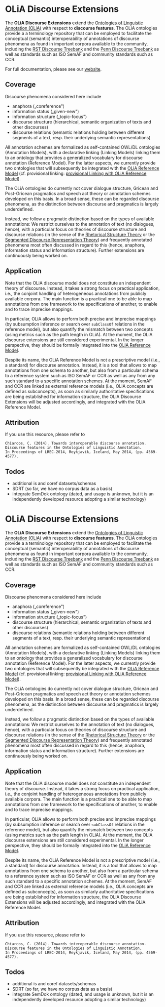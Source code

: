 # OLiA Discourse Extensions

The **OLiA Discourse Extensions** extend the [Ontologies of Linguistic Annotation (OLiA)](http://purl.org/olia) with respect to **discourse features**. The OLiA ontologies provide a a terminology repository that can be employed to facilitate the conceptual (semantic) interoperability of annotations of discourse phenomena as found in important corpora available to the community, including the [RST Discourse
Treebank](http://catalog.ldc.upenn.edu/LDC2002T07) and the [Penn
Discourse Treebank](http://catalog.ldc.upenn.edu/LDC2008T05) as well as standards such as ISO SemAF and community standards such as CCR.

For full documentation, please see our [website](https://acoli-repo.github.io/olia/discourse.html).

## Coverage

Discourse phenomena considered here include

-   anaphora („coreference")
-   information status („given-new")
-   information structure („topic-focus")
-   discourse structure (hierarchical, semantic organization of texts and other discourses)
-   discourse relations (semantic relations holding between different
    segments of a text, resp. their underlying semantic representations)

All annotation schemes are formalized as self-contained OWL/DL ontologies (Annotation Models), with a declarative linking (Linking Models) linking them to an ontology that provides a generalized vocabulary for discourse annotation (Reference Model). For the latter aspects, we currently provide two ontologies that will subsequently be integrated with the [OLiA Reference Model](http://purl.org/olia/olia.owl) (cf. provisional linking: [provisional Linking with OLiA Reference Model](http://purl.org/olia/discourse/olia_discourse-link.rdf)).

The OLiA ontologies do currently not cover dialogue structure, Gricean and Post-Gricean pragmatics and speech act theory or annotation schemes developed on this basis. In a broad sense, these can be regarded discourse phenomena, as the distinction between discourse and pragmatics is largely underdefined.

Instead, we follow a pragmatic distinction based on the types of available annotations: We restrict ourselves to the annotation of text (no dialogues, hence), with a particular focus on theories of discourse structure and discourse relations (in the sense of the [Rhetorical Structure Theory](http://www.sfu.ca/rst) or the [Segmented Discourse Representation Theory](http://homepages.inf.ed.ac.uk/alex/papers/iwcs4.pdf)) and frequently annotated phenomena most often discussed in regard to this (hence, anaphora, information status and information structure). Further extensions are continuously being worked on.

## Application

Note that the OLiA discourse model does not constitute an independent theory of discourse. Instead, it takes a strong focus on practical application, i.e., the conjoint handling of heterogeneous annotations from publicly available corpora. The main function is a practical one to be able to map annotations from one framework to the specifications of another, to enable and to trace imprecise mappings.

In particular, OLiA allows to perform both precise and imprecise mappings (by subsumption inference or search over `subClassOf` relations in the reference model), but also quantify the mismatch between two concepts (using metrics such as the path length in OLiA). At the moment, the OLiA discourse extensions are still considered experimental. In the longer perspective, they should be formally integrated into the [OLiA Reference Model](http://purl.org/olia/olia.owl).

Despite its name, the OLiA Reference Model is not a prescriptive model (i.e., a standard) for discourse annotation. Instead, it is a tool that allows to map annotations from one schema to another, but also from
a particular schema to a reference system such as ISO SemAF or CCR as well as any from any such standard to a specific annotation schemes. At the moment, SemAF and CCR are linked as external reference models (i.e., OLiA concepts are defined as subconcepts), as soon as similarly authoritative specifications are being established for information structure, the OLiA Discourse Extensions will be adjusted accordingly, and integrated with the OLiA Reference Model.

## Attribution

If you use this resource, please refer to

    Chiarcos, C. (2014). Towards interoperable discourse annotation.
    Discourse features in the Ontologies of Linguistic Annotation.
    In Proceedings of LREC-2014, Reykjavik, Iceland, May 2014, (pp. 4569-4577).

## Todos

- additional is and coref datasets/schemas
- SDRT (so far, we have no corpus data as a basis)
- integrate SemDok ontology (dated, and usage is unknown, but it is an independently developed resource adopting a similar technology)


# OLiA Discourse Extensions

The **OLiA Discourse Extensions** extend the [Ontologies of Linguistic Annotation (OLiA)](http://purl.org/olia) with respect to **discourse features**. The OLiA ontologies provide a a terminology repository that can be employed to facilitate the conceptual (semantic) interoperability of annotations of discourse phenomena as found in important corpora available to the community, including the [RST Discourse
Treebank](http://catalog.ldc.upenn.edu/LDC2002T07) and the [Penn
Discourse Treebank](http://catalog.ldc.upenn.edu/LDC2008T05) as well as standards such as ISO SemAF and community standards such as CCR.

## Coverage

Discourse phenomena considered here include

-   anaphora („coreference")
-   information status („given-new")
-   information structure („topic-focus")
-   discourse structure (hierarchical, semantic organization of texts and other discourses)
-   discourse relations (semantic relations holding between different
    segments of a text, resp. their underlying semantic representations)

All annotation schemes are formalized as self-contained OWL/DL ontologies (Annotation Models), with a declarative linking (Linking Models) linking them to an ontology that provides a generalized vocabulary for discourse annotation (Reference Model). For the latter aspects, we currently provide two ontologies that will subsequently be integrated with the [OLiA Reference Model](http://purl.org/olia/olia.owl) (cf. provisional linking: [provisional Linking with OLiA Reference Model](http://purl.org/olia/discourse/olia_discourse-link.rdf)).

The OLiA ontologies do currently not cover dialogue structure, Gricean and Post-Gricean pragmatics and speech act theory or annotation schemes developed on this basis. In a broad sense, these can be regarded discourse phenomena, as the distinction between discourse and pragmatics is largely underdefined.

Instead, we follow a pragmatic distinction based on the types of available annotations: We restrict ourselves to the annotation of text (no dialogues, hence), with a particular focus on theories of discourse structure and discourse relations (in the sense of the [Rhetorical Structure Theory](http://www.sfu.ca/rst) or the [Segmented Discourse Representation Theory](http://homepages.inf.ed.ac.uk/alex/papers/iwcs4.pdf)) and frequently annotated phenomena most often discussed in regard to this (hence, anaphora, information status and information structure). Further extensions are continuously being worked on.

## Application

Note that the OLiA discourse model does not constitute an independent theory of discourse. Instead, it takes a strong focus on practical application, i.e., the conjoint handling of heterogeneous annotations from publicly available corpora. The main function is a practical one to be able to map annotations from one framework to the specifications of another, to enable and to trace imprecise mappings.

In particular, OLiA allows to perform both precise and imprecise mappings (by subsumption inference or search over `subClassOf` relations in the reference model), but also quantify the mismatch between two concepts (using metrics such as the path length in OLiA). At the moment, the OLiA discourse extensions are still considered experimental. In the longer perspective, they should be formally integrated into the [OLiA Reference Model](http://purl.org/olia/olia.owl).

Despite its name, the OLiA Reference Model is not a prescriptive model (i.e., a standard) for discourse annotation. Instead, it is a tool that allows to map annotations from one schema to another, but also from
a particular schema to a reference system such as ISO SemAF or CCR as well as any from any such standard to a specific annotation schemes. At the moment, SemAF and CCR are linked as external reference models (i.e., OLiA concepts are defined as subconcepts), as soon as similarly authoritative specifications are being established for information structure, the OLiA Discourse Extensions will be adjusted accordingly, and integrated with the OLiA Reference Model.

## Attribution

If you use this resource, please refer to

    Chiarcos, C. (2014). Towards interoperable discourse annotation.
    Discourse features in the Ontologies of Linguistic Annotation.
    In Proceedings of LREC-2014, Reykjavik, Iceland, May 2014, (pp. 4569-4577).

## Todos

- additional is and coref datasets/schemas
- SDRT (so far, we have no corpus data as a basis)
- integrate SemDok ontology (dated, and usage is unknown, but it is an independently developed resource adopting a similar technology)
